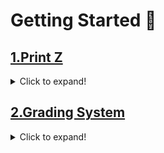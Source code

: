 # Getting Started 🚀
## [1.Print Z](https://github.com/swayamterode/Codes/blob/main/C%2B%2B/0.Basics%20of%20Programming/1.Getting%20Started/1.Print_Z.cpp)

<details>
<summary>Click to expand!</summary>
  
##  Question

``` plan text 
You are required to print a 'z' of size 5 using '*'
``` 

  
## Input Format

``` Plain text
There is no input
```
  
## Output Format

``` c++
*****
   *
  *
 *
*****
```

## Constraints

```
No Constraints
```
  
<h2>Editorial</h2>
<details>
<summary>Click to expand!</summary>

## "The art of programming is nothing but doing the simplest thing that could work!"

## Question:

  ``` plain text
You are required to print a 'z' of size 5 using '*'
  ```
  
## Input format:
  
``` C++
There is no input
```
  
## Output Format

``` c++
*****
   *
  *
 *
*****
```

## Constraints:

```C++
No Constraints
```

## Solution approach:

The procedure here is very simple and easy to understand. We have to print a z having a size of 5 The terminal rows of the figure contain the maximum numbers of stars which also marks the size of the figure (5 in the given problem).

We simply make use of our printing statement `cout`
  
</details>
</details>



## [2.Grading System](https://github.com/swayamterode/Codes/blob/main/C%2B%2B/0.Basics%20of%20Programming/1.Getting%20Started/2.Grading_System.cpp)
<details>
<summary>Click to expand!</summary>
  
## Question
  
``` plain text
  
1. You are given as input marks of a student.
2. Display an appropriate message based on the following rules:
  	  2.1 for marks above 90, print excellent.
  	  2.2 for marks above 80 and less than equal to 90, print good.
  	  2.3 for marks above 70 and less than equal to 80, print fair.
  	  2.4 for marks above 60 and less than equal to 70, print meets expectations.
  	  2.5 for marks less than equal to 60, print below par.
```
  
## Input Format
  
 ``` plan text 
Input is handled for you and provided as variable marks
```  
  
## Output Format
  
``` plain text    
Appropriate message as per student's marks
Question Video
```

## Constraints

``` plain text
No constraints
```
  
## Sample Input
  
``` plain text
92
```
  
## Sample Output
  
``` plain text
excellent
```   
  
<h2>Editorial</h2>

<details>
<summary>Click to expand!</summary>
  
## "What makes a child gifted and talented may not be good grades in school, but a different way of looking at the world and learning!"

### Question:
``` plain text
1. You are given as input marks of a student.

2. Display an appropriate message based on the following rules:

    2.1 for marks above 90 print excellent.

    2.2 for marks above 80 and less than equal to 90 print good.

    2.3 for marks above 70 and less than equal to 80, print fair.

    2.4 for marks above 60 and less than equal to 70, print meets expectations.

    2.5 for marks less than equal to 60, print below par.
```
  
### Input format:

  ``` plain text
Input is handled for you and provided as variable marks
```
  
### Output format:

``` plain text
Appropriate message as per student's marks
```
### Constraints:
``` plain tex
No Constraints
```
This is a classical conditional problem where the output is dependent on the conditions that are placed on the user input.In programming, conditional problems are solved using an if-else-then method or a switch case method. But here, we use the if-then-else methodology to find the solution to the given problem.

  
An if-else-then problem is tackled on the basis of the given conditions and the instructions that are to be executed on the basis of these conditions:

  
The condition first meets an IF-block which compares the condition or required parameters accordingly and on the basis of the result of that comparison, instructions as to what to follow are written in that if block.If the conditions are not met or the comparison turns out to be false in nature, the program flow ignores the "if block" entirely and moves onto the next program lines.
  

Now, after this, we provide either an else-if block for further comparison or write an else block which basically means as to what the program is supposed to do if or when the comparison in the if-block done turns out to be false.

The else-if block further makes a comparison according to the parameters provided to it and works like an if-block only.But the else block does not require any comparisons or comparing conditions.It executes its instructions only if the "if block" comparison comes out false, else it is disregarded completely in a similar fashion as to how if-block instructions are ignored when the if condition comes out false.

  
``` plain text
//Syntax-wise if-else-then methodology
                                
if (some conditional comparison) { // like x == 5
// Instructions to be executed if the conditional comparison met is true
} else if (some comparison) { // x == 7
  // Instructions to be executed
} else { // No comparison required here
//Instructions to be executed if the above two come out false
}
```
  
So this is how the if-else-then methodology is implemented in C++.
  
Now we have to fuse the above algorithm with the governing laws of our programming language (C++ here) for the completion of the required code: [Grading System](https://github.com/swayamterode/Codes/blob/main/C%2B%2B/0.Basics%20of%20Programming/1.Getting%20Started/2.Grading_System.cpp)

</details>

</details>


